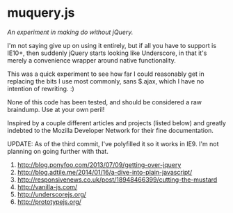 muquery.js
======================

_An experiment in making do without jQuery._

I'm not saying give up on using it entirely,
but if all you have to support is IE10+,
then suddenly jQuery starts looking like
Underscore, in that it's merely a convenience
wrapper around native functionality.

This was a quick experiment to see how far
I could reasonably get in replacing the bits
I use most commonly, sans $.ajax, which I
have no intention of rewriting. :)

None of this code has been tested, and should
be considered a raw braindump. Use at your
own peril!

Inspired by a couple different articles and
projects (listed below) and greatly indebted
to the Mozilla Developer Network for their
fine documentation.

UPDATE: As of the third commit, I've polyfilled
it so it works in IE9. I'm not planning on going
further with that.

1. http://blog.ponyfoo.com/2013/07/09/getting-over-jquery
2. http://blog.adtile.me/2014/01/16/a-dive-into-plain-javascript/
3. http://responsivenews.co.uk/post/18948466399/cutting-the-mustard
4. http://vanilla-js.com/
5. http://underscorejs.org/
6. http://prototypejs.org/